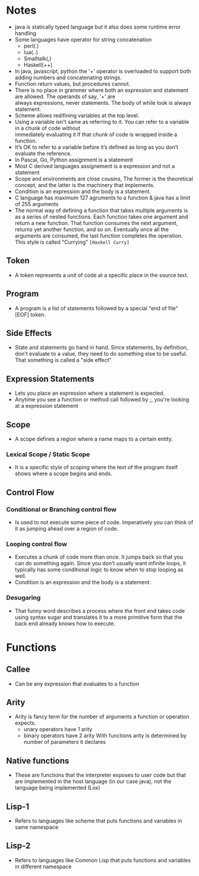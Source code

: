 # Notes
- java is statically typed language but it also does some runtime error handling
- Some languages have operator for string concatenation
  - perl(.)
  - lua(..)
  - Smalltalk(,)
  - Haskell(++)
- In java, javascript, python the '+' operator is overloaded to support both adding numbers and concatenating strings.
- Function return values, but procedures cannot.
- There is no place in grammer where both an expression and statement are allowed. The operands of say, '+' are  
  always expressions, never statements. The body of while look is always statement.
- Scheme allows redifining variables at the top level. 
- Using a variable isn't same as referring to it. You can refer to a variable in a chunk of code without         
  immediately evaluating it if that chunk of code is wrapped inside a function.
- It’s OK to refer to a variable before it’s defined as long as you don’t evaluate the reference.
- In Pascal, Go, Python assignment is a statement
- Most C derived languages assignement is a expression and not a statement
- Scope and environments are close cousins, The former is the theoretical concept, and the latter is the machinery 
  that implements.
- Condition is an expression and the body is a statement.
- C language has maximum 127 agruments to a function & java has a limit of 255 arguments
- The normal way of defining a function that takes multiple arguments is as a series of nested functions. Each function takes 
  one argument and return a new function. That function consumes the next argument, returns yet another function, and so on. Eventually
  once all the arguments are consumed, the last function completes the operation. This style is called "Currying" ```[Haskell Curry]```

## Token 
- A token represents a unit of code at a specific place in the source text.

## Program
- A program is a list of statements followed by a special "end of file" [EOF] token.

## Side Effects
- State and statements go hand in hand. Since statements, by definition, don't evaluate to a value, they need to do something else to be useful. That something is called a "side effect"

## Expression Statements
- Lets you place an expression where a statement is expected.
- Anytime you see a function or method call followed by ;, you're looking at a expression statement

## Scope
- A scope defines a region where a name maps to a certain entity.
### Lexical Scope / Static Scope
- It is a specific style of scoping where the text of the program itself shows where a scope begins and ends.

## Control Flow

### Conditional or Branching control flow
- Is used to not execute some piece of code. Imperatively you can think of it as jumping ahead over a region of code.

### Looping control flow
- Executes a chunk of code more than once. It jumps back so that you can do something again. Since you don’t usually want infinite loops, it typically has some conditional logic to know when to stop looping as well.
- Condition is an expression and the body is a statement.

### Desugaring
- That funny word describes a process where the front end takes code using syntax sugar and translates it to a more primitive form that the back end already knows how to execute.

# Functions

## Callee
- Can be any expression that evaluates to a function

## Arity
- Arity is fancy term for the number of arguments a function or operation expects.
   - unary operators have 1 arity
   - binary operators have 2 arity
  With functions arity is determined by number of parameters it declares

## Native functions
- These are functions that the interpreter exposes to user code but that are implemented in the host language (in our case java), not the 
  language being implemented (Lox)

## Lisp-1
- Refers to languages like scheme that puts functions and variables in same namespace

## Lisp-2
- Refers to languages like Common Lisp that puts functions and variables in different namespace